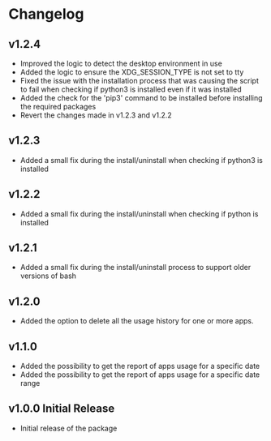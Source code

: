 # Changelog

## v1.2.4
- Improved the logic to detect the desktop environment in use
- Added the logic to ensure the XDG_SESSION_TYPE is not set to tty
- Fixed the issue with the installation process that was causing the script to fail when checking if python3 is installed even if it was installed
- Added the check for the 'pip3' command to be installed before installing the required packages
- Revert the changes made in v1.2.3 and v1.2.2

## v1.2.3
- Added a small fix during the install/uninstall when checking if python3 is installed

## v1.2.2
- Added a small fix during the install/uninstall when checking if python is installed

## v1.2.1
- Added a small fix during the install/uninstall process to support older versions of bash

## v1.2.0
- Added the option to delete all the usage history for one or more apps. 

## v1.1.0 
- Added the possibility to get the report of apps usage for a specific date
- Added the possibility to get the report of apps usage for a specific date range

## v1.0.0 Initial Release
- Initial release of the package
